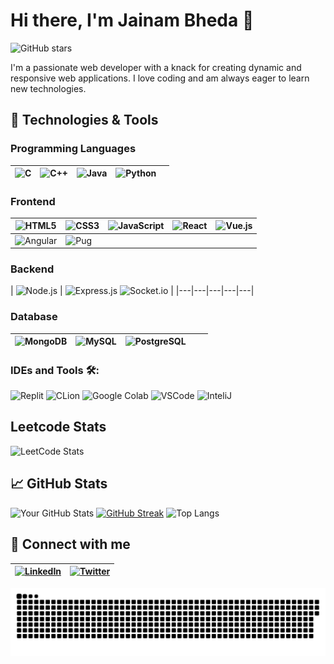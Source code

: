 # Hi there, I'm Jainam Bheda 👋

![GitHub stars](https://img.shields.io/github/stars/JainamBheda?style=social)

I'm a passionate web developer with a knack for creating dynamic and responsive web applications. I love coding and am always eager to learn new technologies.

## 🚀 Technologies & Tools

### Programming Languages

| ![C](https://img.shields.io/badge/C-00599C?style=flat&logo=c&logoColor=white) | ![C++](https://img.shields.io/badge/C++-00599C?style=flat&logo=c%2B%2B&logoColor=white) | ![Java](https://img.shields.io/badge/Java-ED8B00?style=flat&logo=java&logoColor=white) | ![Python](https://img.shields.io/badge/Python-3776AB?style=flat&logo=python&logoColor=white) | |
|---|---|---|---|---|

### Frontend

| ![HTML5](https://img.shields.io/badge/HTML5-239120?style=flat&logo=html5&logoColor=white) | ![CSS3](https://img.shields.io/badge/CSS3-1572B6?style=flat&logo=css3&logoColor=white) | ![JavaScript](https://img.shields.io/badge/JavaScript-323330?style=flat&logo=javascript&logoColor=F7DF1E) | ![React](https://img.shields.io/badge/React-20232A?style=flat&logo=react&logoColor=61DAFB) | ![Vue.js](https://img.shields.io/badge/Vue.js-4FC08D?style=flat&logo=vue-dot-js&logoColor=white) |
|---|---|---|---|---|
| ![Angular](https://img.shields.io/badge/Angular-DD0031?style=flat&logo=angular&logoColor=white) | ![Pug](https://img.shields.io/badge/Pug-A86454?style=flat&logo=pug&logoColor=white) | | | |

### Backend 

| ![Node.js](https://img.shields.io/badge/Node.js-339933?style=flat&logo=node-dot-js&logoColor=white) | ![Express.js](https://img.shields.io/badge/Express.js-404D59?style=flat) ![Socket.io](https://img.shields.io/badge/Socket.io-010101?style=flat&logo=socket-dot-io&logoColor=white) |
|---|---|---|---|---|


### Database

| ![MongoDB](https://img.shields.io/badge/MongoDB-4EA94B?style=flat&logo=mongodb&logoColor=white) | ![MySQL](https://img.shields.io/badge/MySQL-4479A1?style=flat&logo=mysql&logoColor=white)|![PostgreSQL](https://img.shields.io/badge/PostgreSQL-336791?style=flat&logo=postgresql&logoColor=white)|||
|---|---|---|---|---|

### IDEs and Tools 🛠:
![Replit](https://img.shields.io/badge/Replit-667881?style=for-the-badge&logo=replit&logoColor=white)
![CLion](https://img.shields.io/badge/CLion-000000?style=for-the-badge&logo=clion&logoColor=white)
![Google Colab](https://img.shields.io/badge/Colab-F9AB00?style=for-the-badge&logo=googlecolab&color=525252)
![VSCode](https://img.shields.io/badge/Visual_Studio_Code-0078D4?style=for-the-badge&logo=visual%20studio%20code&logoColor=white)
![InteliJ](https://img.shields.io/badge/IntelliJ_IDEA-000000.svg?style=for-the-badge&logo=intellij-idea&logoColor=white)

## Leetcode Stats
![LeetCode Stats](https://leetcard.jacoblin.cool/JainamBheda?theme=dracula&font=rubik&ext=heatmap)

## 📈 GitHub Stats

![Your GitHub Stats](https://github-readme-stats.vercel.app/api?username=JainamBheda&show_icons=true&hide_border=true&theme=tokyonight) [![GitHub Streak](https://streak-stats.demolab.com/?user=JainamBheda&theme=tokyonight)](https://git.io/streak-stats) ![Top Langs](https://github-readme-stats.vercel.app/api/top-langs/?username=JainamBheda&layout=compact&hide_border=true&langs_count=10&theme=tokyonight)



## 🔗 Connect with me

| [![LinkedIn](https://img.shields.io/badge/LinkedIn-0077B5?style=flat&logo=linkedin&logoColor=white)](https://www.linkedin.com/in/jainam-bheda-97a8a725b/) | [![Twitter](https://img.shields.io/badge/Twitter-1DA1F2?style=flat&logo=twitter&logoColor=white)](https://x.com/Jainam03121857)
| :------| :------|


<p align="center">
  <img src="github-snake.svg" alt="snake gif" />
</p>

